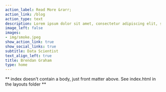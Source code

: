 ```yaml
---
action_label: Read More &rarr;
action_link: /blog
action_type: text
description: Lorem ipsum dolor sit amet, consectetur adipiscing elit, sed do eiusmod tempor incididunt ut labore et dolore magna aliqua. Ut enim ad minim veniam, quis nostrud exercitation ullamco laboris nisi ut aliquip ex ea commodo consequat. Duis aute irure dolor in reprehenderit in voluptate velit esse cillum dolore eu fugiat nulla pariatur. Excepteur sint occaecat cupidatat non proident, sunt in culpa qui officia deserunt mollit anim id est laborum
image_left: false
images:
- img/smoke.jpeg
show_action_link: true
show_social_links: true
subtitle: Data Scientist
text_align_left: true
title: Brendan Graham
type: home
---
```


** index doesn't contain a body, just front matter above.
See index.html in the layouts folder **

